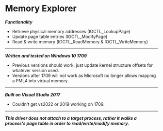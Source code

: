 # Memory Explorer
***Functionality***
- Retrieve physical memory addresses  (IOCTL_LookupPage)
- Update page table entries           (IOCTL_ModifyPage)
- Read & write memory                 (IOCTL_ReadMemory & IOCTL_WriteMemory)
---------------------------
***Written and tested on Windows 10 1709***
- Previous versions should work, just update kernel structure offsets for whatever version used.
- Versions after 1709 will not work as Microsoft no longer allows mapping a PML4 into virtual memory.
---------------------------
***Built on Visual Studio 2017***
- Couldn't get vs2022 or 2019 working on 1709.
---------------------------
***This driver does not attach to a target process, rather it walks a process's page table in order to read/write/modify memory.***
